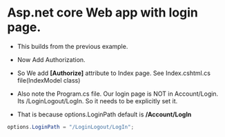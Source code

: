 # Asp.net core Web app with login page.

- This builds from the previous example.

- Now Add Authorization.

- So We add **[Authorize]** attribute to Index page. See Index.cshtml.cs file(IndexModel class)

- Also note the Program.cs file. Our login page is NOT in Account/Login. Its /LoginLogout/LogIn. So it needs to be explicitly set it. 

- That is because options.LoginPath default is **/Account/LogIn**

```cs
options.LoginPath = "/LoginLogout/LogIn";
```


